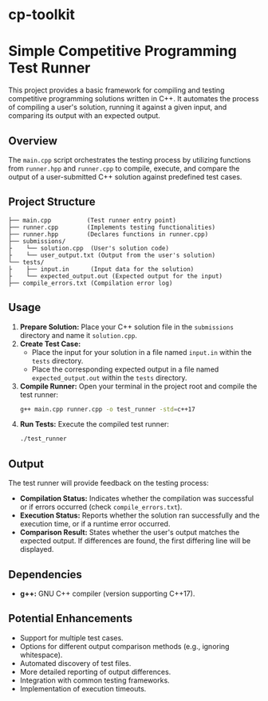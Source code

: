 # cp-toolkit

# Simple Competitive Programming Test Runner

This project provides a basic framework for compiling and testing competitive programming solutions written in C++. It automates the process of compiling a user's solution, running it against a given input, and comparing its output with an expected output.

## Overview

The `main.cpp` script orchestrates the testing process by utilizing functions from `runner.hpp` and `runner.cpp` to compile, execute, and compare the output of a user-submitted C++ solution against predefined test cases.

## Project Structure

```
├── main.cpp          (Test runner entry point)
├── runner.cpp        (Implements testing functionalities)
├── runner.hpp        (Declares functions in runner.cpp)
├── submissions/
├    └── solution.cpp  (User's solution code)
├    └── user_output.txt (Output from the user's solution)
└── tests/
├    ├── input.in      (Input data for the solution)
├    └── expected_output.out (Expected output for the input)
├── compile_errors.txt (Compilation error log)
```

## Usage

1.  **Prepare Solution:** Place your C++ solution file in the `submissions` directory and name it `solution.cpp`.
2.  **Create Test Case:**
    * Place the input for your solution in a file named `input.in` within the `tests` directory.
    * Place the corresponding expected output in a file named `expected_output.out` within the `tests` directory.
3.  **Compile Runner:** Open your terminal in the project root and compile the test runner:
    ```bash
    g++ main.cpp runner.cpp -o test_runner -std=c++17
    ```
4.  **Run Tests:** Execute the compiled test runner:
    ```bash
    ./test_runner
    ```

## Output

The test runner will provide feedback on the testing process:

* **Compilation Status:** Indicates whether the compilation was successful or if errors occurred (check `compile_errors.txt`).
* **Execution Status:** Reports whether the solution ran successfully and the execution time, or if a runtime error occurred.
* **Comparison Result:** States whether the user's output matches the expected output. If differences are found, the first differing line will be displayed.

## Dependencies

* **g++:** GNU C++ compiler (version supporting C++17).

## Potential Enhancements

* Support for multiple test cases.
* Options for different output comparison methods (e.g., ignoring whitespace).
* Automated discovery of test files.
* More detailed reporting of output differences.
* Integration with common testing frameworks.
* Implementation of execution timeouts.


